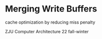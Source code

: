 # Merging Write Buffers

cache optimization by reducing miss penalty

ZJU Computer Architecture 22 fall-winter
